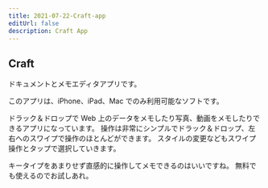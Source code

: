 ```yaml
---
title: 2021-07-22-Craft-app
editUrl: false
description: Craft App
---
```


## Craft

ドキュメントとメモエディタアプリです。

このアプリは、iPhone、iPad、Mac でのみ利用可能なソフトです。

ドラック＆ドロップで Web 上のデータをメモしたり写真、動画をメモしたりできるアプリになっています。
操作は非常にシンプルでドラック＆ドロップ、左右へのスワイプで操作のほとんどができます。
スタイルの変更などもスワイプ操作とタップで選択していきます。

キータイプをあまりせず直感的に操作してメモできるのはいいですね。
無料でも使えるのでお試しあれ。
